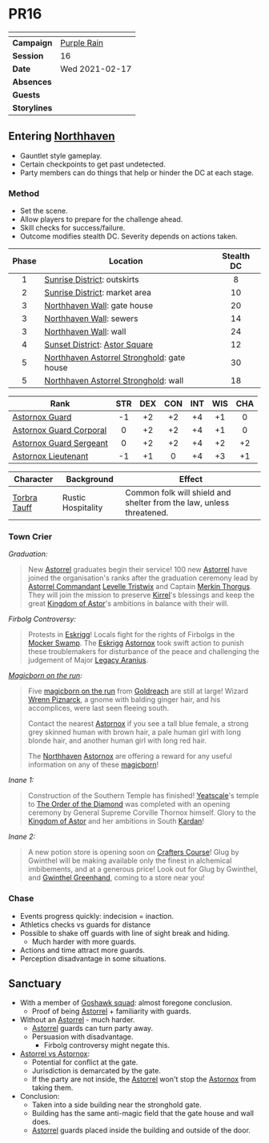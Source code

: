 # PR16

| []() | |
| --- | --- |
| **Campaign** | [Purple Rain](../purple-rain.md) |
| **Session** | 16 |
| **Date** | Wed 2021-02-17 |
| **Absences** | |
| **Guests** | |
| **Storylines** | |

## Entering [Northhaven](../../../astarus/places/cities/northhaven.md)

- Gauntlet style gameplay.
- Certain checkpoints to get past undetected.
- Party members can do things that help or hinder the DC at each stage.

### Method

- Set the scene.
- Allow players to prepare for the challenge ahead.
- Skill checks for success/failure.
- Outcome modifies stealth DC. Severity depends on actions taken.

| Phase | Location | Stealth DC |
|:---:| --- |:---:|
| 1 | [Sunrise District](../../../astarus/places/districts/sunrise-district.md): outskirts | 8 |
| 2 | [Sunrise District](../../../astarus/places/districts/sunrise-district.md): market area | 10 |
| 3 | [Northhaven Wall](../../../astarus/places/structures/northhaven-wall.md): gate house | 20 |
| 3 | [Northhaven Wall](../../../astarus/places/structures/northhaven-wall.md): sewers | 14 |
| 3 | [Northhaven Wall](../../../astarus/places/structures/northhaven-wall.md): wall | 24 |
| 4 | [Sunset District](../../../astarus/places/districts/sunset-district.md): [Astor Square](../../../astarus/places/structures/astor-square.md) | 12 |
| 5 | [Northhaven Astorrel Stronghold](../../../astarus/places/strongholds/northhaven-astorrel-stronghold.md): gate house | 30 |
| 5 | [Northhaven Astorrel Stronghold](../../../astarus/places/strongholds/northhaven-astorrel-stronghold.md): wall | 18 |

| Rank | STR | DEX | CON | INT | WIS | CHA |
| --- |:---:|:---:|:---:|:---:|:---:|:---:|
| [Astornox Guard](../../../astarus/civilisations/kingdom-of-astor/organisations/astornox/ranks/1-guard.md) | -1 | +2 | +2 | +4 | +1 | 0 |
| [Astornox Guard Corporal](../../../astarus/civilisations/kingdom-of-astor/organisations/astornox/ranks/2-guard-corporal.md) | 0 | +2 | +2 | +4 | +1 | 0 |
| [Astornox Guard Sergeant](../../../astarus/civilisations/kingdom-of-astor/organisations/astornox/ranks/3-guard-sergeant.md) | 0 | +2 | +2 | +4 | +2 | +2 |
| [Astornox Lieutenant](../../../astarus/civilisations/kingdom-of-astor/organisations/astornox/ranks/4-lieutenant.md) | -1 | +1 | 0 | +4 | +3 | +1 |

| Character | Background | Effect |
| --- | --- | --- |
| [Torbra Tauff](../../../astarus/people/torbra-tauff.md) | Rustic Hospitality | Common folk will shield and shelter from the law, unless threatened. |

### Town Crier

*Graduation:*

> New [Astorrel](../../../astarus/civilisations/kingdom-of-astor/organisations/astorrel/astorrel.md) graduates begin their service! 100 new [Astorrel](../../../astarus/civilisations/kingdom-of-astor/organisations/astorrel/astorrel.md) have joined the organisation's ranks after the graduation ceremony lead by [Astorrel Commandant](../../../astarus/civilisations/kingdom-of-astor/organisations/astorrel/ranks/8-commandant.md) [Levelle Tristwix](../../../astarus/people/levelle-tristwix.md) and Captain [Merkin Thorgus](../../../astarus/people/merkin-thorgus.md). They will join the mission to preserve [Kirrel](../../../astarus/gods/gods/kirrel.md)'s blessings and keep the great [Kingdom of Astor](../../../astarus/civilisations/kingdom-of-astor/README.md)'s ambitions in balance with their will.

*Firbolg Controversy:*

> Protests in [Eskrigg](../../../astarus/places/cities/eskrigg.md)! Locals fight for the rights of Firbolgs in the [Mocker Swamp](../../../astarus/places/forests/mocker-swamp.md). The [Eskrigg](../../../astarus/places/cities/eskrigg.md) [Astornox](../../../astarus/civilisations/kingdom-of-astor/organisations/astornox/astornox.md) took swift action to punish these troublemakers for disturbance of the peace and challenging the judgement of Major [Legacy Aranius](../../../astarus/people/legacy-aranius.md).

*[Magicborn on the run](../storylines.md/magicborn-on-the-run.md):*

> Five [magicborn on the run](../storylines.md/magicborn-on-the-run.md) from [Goldreach](../../../astarus/civilisations/kingdom-of-astor/settlements/goldreach/README.md) are still at large! Wizard [Wrenn Piznarck](../../../astarus/people/wrenn-piznarck.md), a gnome with balding ginger hair, and his accomplices, were last seen fleeing south.
> 
> Contact the nearest [Astornox](../../../astarus/civilisations/kingdom-of-astor/organisations/astornox/astornox.md) if you see a tall blue female, a strong grey skinned human with brown hair, a pale human girl with long blonde hair, and another human girl with long red hair.
>
> The [Northhaven](../../../astarus/places/cities/northhaven.md) [Astornox](../../../astarus/civilisations/kingdom-of-astor/organisations/astornox/astornox.md) are offering a reward for any useful information on any of these [magicborn](../../../astarus/civilisations/kingdom-of-astor/magicborn.md)!

*Inane 1:*

> Construction of the Southern Temple has finished! [Yeatscale](../../../astarus/places/cities/yeatscale.md)'s temple to [The Order of the Diamond](../../../astarus/gods/the-order-of-the-diamond.md) was completed with an opening ceremony by General Supreme Corville Thornox himself. Glory to the [Kingdom of Astor](../../../astarus/civilisations/kingdom-of-astor/README.md) and her ambitions in South [Kardan](../../../astarus/places/continents/kardan.md)!

*Inane 2:*

> A new potion store is opening soon on [Crafters Course](../../../astarus/places/streets/crafters-course.md)! Glug by Gwinthel will be making available only the finest in alchemical imbibements, and at a generous price! Look out for Glug by Gwinthel, and [Gwinthel Greenhand](../../../astarus/people/gwinthel-greenhand.md), coming to a store near you!

### Chase

- Events progress quickly: indecision = inaction.
- Athletics checks vs guards for distance
- Possible to shake off guards with line of sight break and hiding.
  - Much harder with more guards.
- Actions and time attract more guards.
- Perception disadvantage in some situations.

## Sanctuary

- With a member of [Goshawk squad](../../../astarus/civilisations/kingdom-of-astor/organisations/astorrel/squads/goshawk.md): almost foregone conclusion.
  - Proof of being [Astorrel](../../../astarus/civilisations/kingdom-of-astor/organisations/astorrel/astorrel.md) + familiarity with guards.
- Without an [Astorrel](../../../astarus/civilisations/kingdom-of-astor/organisations/astorrel/astorrel.md) - much harder.
  - [Astorrel](../../../astarus/civilisations/kingdom-of-astor/organisations/astorrel/astorrel.md) guards can turn party away.
  - Persuasion with disadvantage.
    - Firbolg controversy might negate this.
- [Astorrel vs Astornox](../../astorrel-agents/storylines/astorrel-vs-astornox.md):
  - Potential for conflict at the gate.
  - Jurisdiction is demarcated by the gate.
  - If the party are not inside, the [Astorrel](../../../astarus/civilisations/kingdom-of-astor/organisations/astorrel/astorrel.md) won't stop the [Astornox](../../../astarus/civilisations/kingdom-of-astor/organisations/astornox/astornox.md) from taking them.
- Conclusion:
  - Taken into a side building near the stronghold gate.
  - Building has the same anti-magic field that the gate house and wall does.
  - [Astorrel](../../../astarus/civilisations/kingdom-of-astor/organisations/astorrel/astorrel.md) guards placed inside the building and outside of the door.
